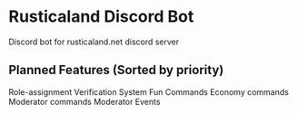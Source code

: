 # Rusticaland Discord Bot
Discord bot for rusticaland.net discord server


## Planned Features (Sorted by priority)
Role-assignment 
Verification System
Fun Commands
Economy commands
Moderator commands
Moderator Events
<!--stackedit_data:
eyJoaXN0b3J5IjpbLTkwODQ1MTc2MiwxNTI1MTk3NTk4XX0=
-->